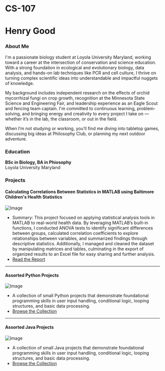 # CS-107

# Henry Good

### About Me
I'm a passionate biology student at Loyola University Maryland, working toward a career at the intersection of conservation and science education. With a strong foundation in ecological and evolutionary biology, data analysis, and hands-on lab techniques like PCR and cell culture, I thrive on turning complex scientific ideas into understandable and impactful nuggets of knowledge.

My background includes independent research on the effects of orchid mycorrhizal fungi on crop growth, recognition at the Minnesota State Science and Engineering Fair, and leadership experience as an Eagle Scout and fencing team captain. I'm committed to continuous learning, problem-solving, and bringing energy and creativity to every project I take on — whether it’s in the lab, the classroom, or out in the field.

When I’m not studying or working, you’ll find me diving into tabletop games, discussing big ideas at Philosophy Club, or planning my next outdoor adventure.

### Education
**BSc in Biology, BA in Phiosophy**  
Loyola University Maryland

### Projects

#### Calculating Correlations Between Statistics in MATLAB using Baltimore Children's Health Statistics
![Image](https://www.mathworks.com/products/matlab-home/_jcr_content/mainParsys/band_1508284908_copy/mainParsys/columns_copy_2070482_1536975955/1/panel_copy/headerImage.adapt.full.medium.jpg/1744782963836.jpg)
- Summary:
This project focused on applying statistical analysis tools in MATLAB to real-world health data. By leveraging MATLAB’s built-in functions, I conducted ANOVA tests to identify significant differences between groups, calculated correlation coefficients to explore relationships between variables, and summarized findings through descriptive statistics. Additionally, I managed and cleaned the dataset by manipulating matrices and tables, culminating in the export of organized results to an Excel file for easy sharing and further analysis.
- [Read the Report](https://1drv.ms/p/c/4c05319f49be44d1/ERjyG3uAtedKrBsGyf3L8-oBUwqv6_VxJnQKagI6oKSskA?e=sqfOWO)

***
#### Assorted Python Projects
![Image](https://talent500.com/blog/wp-content/uploads/sites/42/2022/05/PythonToolKit_Banner.png)
- A collection of small Python projects that demonstrate foundational programming skills in user input handling, conditional logic, looping structures, and basic data processing.
- [Browse the Collection](https://docs.google.com/document/d/1v-P9sbtf3fqTs7JY9hDoJAFOFv044LPXSFfapszczw0/edit?usp=sharing)

***
#### Assorted Java Projects
![Image](https://talent500.com/blog/wp-content/uploads/sites/42/2022/05/JavaToolKit_Banner.png)
- A collection of small Java projects that demonstrate foundational programming skills in user input handling, conditional logic, looping structures, and basic data processing.
- [Browse the Collection](https://docs.google.com/document/d/1rlwcMKgFKTCvTGZK7tKFo2q34ReuuQt64EhKFerR6uE/edit?usp=sharing)
